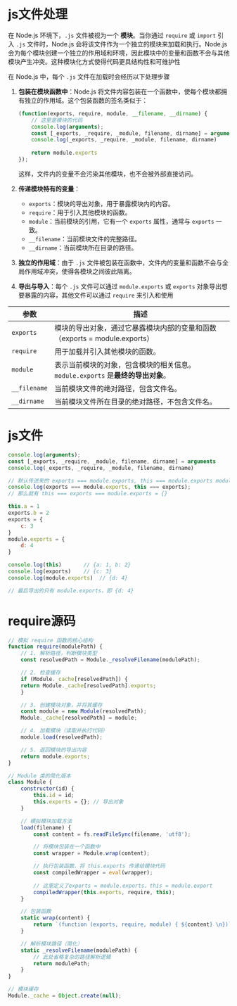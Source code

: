 # js文件处理

在 Node.js 环境下，`.js` 文件被视为一个 **模块**。当你通过 `require` 或 `import` 引入 `.js` 文件时，Node.js 会将该文件作为一个独立的模块来加载和执行。Node.js 会为每个模块创建一个独立的作用域和环境，因此模块中的变量和函数不会与其他模块产生冲突。这种模块化方式使得代码更具结构性和可维护性

在 Node.js 中，每个 `.js` 文件在加载时会经历以下处理步骤

1. **包装在模块函数中**：Node.js 将文件内容包装在一个函数中，使每个模块都拥有独立的作用域。这个包装函数的签名类似于：

   ```javascript
   (function(exports, require, module, __filename, __dirname) {
       // 这里是模块的代码
       console.log(arguments);
       const [_exports, _require, _module, filename, dirname] = arguments
       console.log(_exports, _require, _module, filename, dirname)
       
       return module.exports
   });
   ```

   这样，文件内的变量不会污染其他模块，也不会被外部直接访问。

2. **传递模块特有的变量**：

   - `exports`：模块的导出对象，用于暴露模块内的内容。
   - `require`：用于引入其他模块的函数。
   - `module`：当前模块的引用，它有一个 `exports` 属性，通常与 `exports` 一致。
   - `__filename`：当前模块文件的完整路径。
   - `__dirname`：当前模块所在目录的路径。

3. **独立的作用域**：由于 `.js` 文件被包装在函数中，文件内的变量和函数不会与全局作用域冲突，使得各模块之间彼此隔离。

4. **导出与导入**：每个 `.js` 文件可以通过 `module.exports` 或 `exports` 对象导出想要暴露的内容，其他文件可以通过 `require` 来引入和使用

| 参数         | 描述                                                         |
| ------------ | ------------------------------------------------------------ |
| `exports`    | 模块的导出对象，通过它暴露模块内部的变量和函数（exports = module.exports） |
| `require`    | 用于加载并引入其他模块的函数。                               |
| `module`     | 表示当前模块的对象，包含模块的相关信息。`module.exports` 是**最终的导出对象**。 |
| `__filename` | 当前模块文件的绝对路径，包含文件名。                         |
| `__dirname`  | 当前模块文件所在目录的绝对路径，不包含文件名。               |



# js文件

```javascript
console.log(arguments);
const [_exports, _require, _module, filename, dirname] = arguments
console.log(_exports, _require, _module, filename, dirname)

// 默认传进来的 exports === module.exports, this === module.exports module.exports = {}
console.log(exports === module.exports, this === exports);
// 那么就有 this === exports === module.exports = {}
```

```javascript
this.a = 1
exports.b = 2
exports = {
    c: 3
}
module.exports = {
    d: 4
}

console.log(this)       // {a: 1, b: 2}
console.log(exports)    // {c: 3}
console.log(module.exports)  // {d: 4}

// 最后导出的只有 module.exports，即 {d: 4}
```









# require源码

```javascript
// 模拟 require 函数的核心结构
function require(modulePath) {
    // 1. 解析路径，判断模块类型
    const resolvedPath = Module._resolveFilename(modulePath);

    // 2. 检查缓存
    if (Module._cache[resolvedPath]) {
    return Module._cache[resolvedPath].exports;
    }

    // 3. 创建模块对象，并将其缓存
    const module = new Module(resolvedPath);
    Module._cache[resolvedPath] = module;

    // 4. 加载模块（读取并执行代码）
    module.load(resolvedPath);

    // 5. 返回模块的导出内容
    return module.exports;
}

// Module 类的简化版本
class Module {
    constructor(id) {
        this.id = id;
        this.exports = {}; // 导出对象
    }

    // 模拟模块加载方法
    load(filename) {
        const content = fs.readFileSync(filename, 'utf8');

        // 将模块包装在一个函数中
        const wrapper = Module.wrap(content);

        // 执行包装函数，将 this.exports 传递给模块代码
        const compiledWrapper = eval(wrapper);
        
        // 这里定义了exports = module.exports，this = module.export
        compiledWrapper(this.exports, require, this);
    }

    // 包装函数
    static wrap(content) {
    	return `(function (exports, require, module) { ${content} \n})`;
    }

    // 解析模块路径（简化）
    static _resolveFilename(modulePath) {
        // 此处省略复杂的路径解析逻辑
        return modulePath;
    }
}

// 模块缓存
Module._cache = Object.create(null);
```

